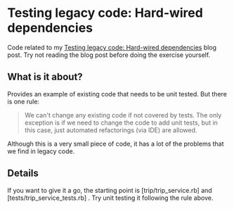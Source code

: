 Testing legacy code: Hard-wired dependencies
============================================

Code related to my [Testing legacy code: Hard-wired dependencies][1] blog post. Try not reading the blog post before doing the exercise yourself.

What is it about?
-----------------

Provides an example of existing code that needs to be unit tested. But there is one rule:

> We can't change any existing code if not covered by tests. The only exception is if we need to change the code to add unit tests, but in this case, just automated refactorings (via IDE) are allowed. 

Although this is a very small piece of code, it has a lot of the problems that we find in legacy code. 

Details
-------

If you want to give it a go, the starting point is [trip/trip_service.rb] and [tests/trip_service_tests.rb] . Try unit testing it following the rule above.

[1]: http://craftedsw.blogspot.com/2011/07/testing-legacy-hard-wired-dependencies.html "Testing legacy code: Hard-wired dependencies blog post"